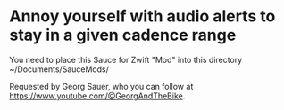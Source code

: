 Annoy yourself with audio alerts to stay in a given cadence range
=================================================================

You need to place this Sauce for Zwift "Mod" into this directory
~/Documents/SauceMods/

Requested by Georg Sauer, who you can follow at
https://www.youtube.com/@GeorgAndTheBike.
